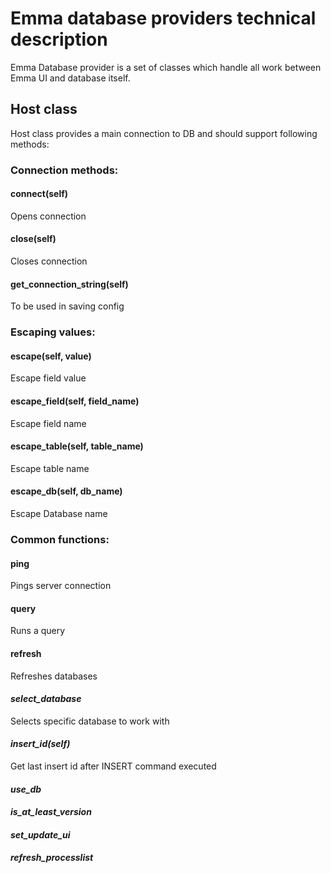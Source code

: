 # Emma database providers technical description
Emma Database provider is a set of classes which handle all work between Emma UI and database itself.

## Host class
Host class provides a main connection to DB and should support following methods:



### Connection methods:

#### connect(self)
Opens connection

#### close(self)
Closes connection

#### get\_connection\_string(self)
To be used in saving config

### Escaping values:

#### escape(self, value)
Escape field value

#### escape_field(self, field_name)
Escape field name

#### escape_table(self, table_name)
Escape table name

#### escape_db(self, db_name)
Escape Database name

### Common functions:

#### ping
Pings server connection

#### query
Runs a query

#### refresh
Refreshes databases

#### *select_database*
Selects specific database to work with

#### *insert_id(self)*
Get last insert id after INSERT command executed

#### *use_db*
#### *is_at_least_version*
#### *set_update_ui*
#### *refresh_processlist*
